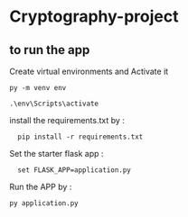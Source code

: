
# Cryptography-project



## to run the app
 Create virtual environments and Activate it
   
   
    py -m venv env

    .\env\Scripts\activate
 
install the requirements.txt by : 

      pip install -r requirements.txt
      
Set the starter flask app  :

      set FLASK_APP=application.py 

      
Run the APP by : 
    
    py application.py
      


